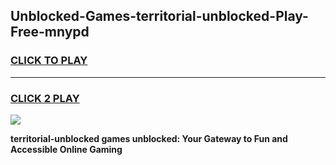 
## Unblocked-Games-territorial-unblocked-Play-Free-mnypd
<h3>
<a href="https://premium76.site?title=territorial-unblocked&ref=20M">CLICK TO PLAY</a></h3>
<hr>

<h3>
<a href="https://premium76.site?title=territorial-unblocked&ref=20M">CLICK 2 PLAY</a>
  
</h3>

<a href="https://premium76.site?title=territorial-unblocked&ref=19M"><img src="https://clearcache.store/games.png"></a>


**territorial-unblocked games unblocked: Your Gateway to Fun and Accessible Online Gaming**
